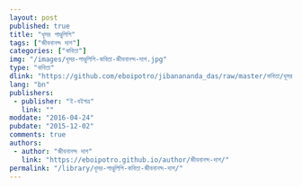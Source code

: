 ```yaml
---
layout: post
published: true
title: "ধূসর পাণ্ডুলিপি"
tags: ["জীবনানন্দ দাশ"]
categories: ["কবিতা"]
img: "/images/ধূসর-পাণ্ডুলিপি-কবিতা-জীবনানন্দ-দাশ.jpg"
type: "কবিতা"
dlink: "https://github.com/eboipotro/jibanananda_das/raw/master/কবিতা/ধূসর_পাণ্ডুলিপি.epub"
lang: "bn"
publishers: 
 - publisher: "ই-বইপত্র"
   link: ""
moddate: "2016-04-24"
pubdate: "2015-12-02"
comments: true
authors: 
 - author: "জীবনানন্দ দাশ"
   link: "https://eboipotro.github.io/author/জীবনানন্দ-দাশ/"
permalink: "/library/ধূসর-পাণ্ডুলিপি-কবিতা-জীবনানন্দ-দাশ/"
---
```

